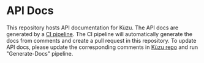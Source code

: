 # API Docs
This repository hosts API documentation for Kùzu. The API docs are generated by a [CI pipeline](https://github.com/kuzudb/kuzu/actions/workflows/gen-docs.yml). The CI pipeline will automatically generate the docs from comments and create a pull request in this repository. To update API docs, please update the corresponding comments in [Kùzu repo](https://github.com/kuzudb/kuzu) and run "Generate-Docs" pipeline. 

